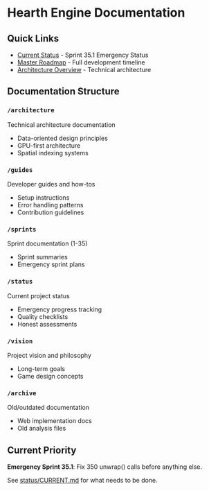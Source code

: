 # Hearth Engine Documentation

## Quick Links

- [Current Status](status/CURRENT.md) - Sprint 35.1 Emergency Status
- [Master Roadmap](MASTER_ROADMAP.md) - Full development timeline  
- [Architecture Overview](architecture/OVERVIEW.md) - Technical architecture

## Documentation Structure

### `/architecture`
Technical architecture documentation
- Data-oriented design principles
- GPU-first architecture
- Spatial indexing systems

### `/guides`  
Developer guides and how-tos
- Setup instructions
- Error handling patterns
- Contribution guidelines

### `/sprints`
Sprint documentation (1-35)
- Sprint summaries
- Emergency sprint plans

### `/status`
Current project status
- Emergency progress tracking
- Quality checklists
- Honest assessments

### `/vision`
Project vision and philosophy
- Long-term goals
- Game design concepts

### `/archive`
Old/outdated documentation
- Web implementation docs
- Old analysis files

## Current Priority

**Emergency Sprint 35.1**: Fix 350 unwrap() calls before anything else.

See [status/CURRENT.md](status/CURRENT.md) for what needs to be done.